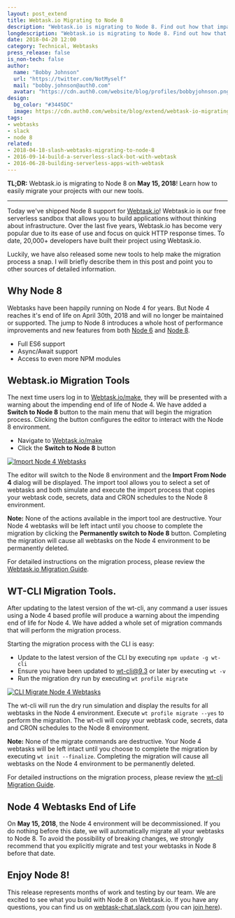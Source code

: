 ```yaml
---
layout: post_extend
title: Webtask.io Migrating to Node 8
description: "Webtask.io is migrating to Node 8. Find out how that impacts your projects and how to prepare."
longdescription: "Webtask.io is migrating to Node 8. Find out how that impacts your projects and how to prepare. Migration tools are available directly in the editor and wt-cli."
date: 2018-04-20 12:00
category: Technical, Webtasks
press_release: false
is_non-tech: false
author:
  name: "Bobby Johnson"
  url: "https://twitter.com/NotMyself"
  mail: "bobby.johnson@auth0.com"
  avatar: "https://cdn.auth0.com/website/blog/profiles/bobbyjohnson.png"
design:
  bg_color: "#3445DC"
  image: https://cdn.auth0.com/website/blog/extend/webtask-io-migrating-to-node-8/logo-webstask.io.png
tags:
- webtasks
- slack
- node 8
related:
- 2018-04-18-slash-webtasks-migrating-to-node-8
- 2016-09-14-build-a-serverless-slack-bot-with-webtask
- 2016-06-28-building-serverless-apps-with-webtask
---
```


**TL;DR:** Webtask.io is migrating to Node 8 on **May 15, 2018**! Learn how to easily migrate your projects with our new tools.

---

Today we've shipped Node 8 support for [Webtask.io](https://webtask.io)! Webtask.io is our free serverless sandbox that allows you to build applications without thinking about infrastructure. Over the last five years, Webtask.io has become very popular due to its ease of use and focus on quick HTTP response times. To date, 20,000+ developers have built their project using Webtask.io.

Luckily, we have also released some new tools to help make the migration process a snap. I will briefly describe them in this post and point you to other sources of detailed information.

## Why Node 8

Webtasks have been happily running on Node 4 for years. But Node 4 reaches it's end of life on April 30th, 2018 and will no longer be maintained or supported. The jump to Node 8 introduces a whole host of performance improvements and new features from both [Node 6](https://nodesource.com/blog/the-10-key-features-in-node-js-v6-lts-boron-after-you-upgrade) and [Node 8](https://nodesource.com/blog/five-fantastic-features-shipping-with-node-js-8-lts-carbon/).

- Full ES6 support
- Async/Await support
- Access to even more NPM modules

## Webtask.io Migration Tools

The next time users log in to [Webtask.io/make](https://webtask.io/make), they will be presented with a warning about the impending end of life of Node 4. We have added a **Switch to Node 8** button to the main menu that will begin the migration process. Clicking the button configures the editor to interact with the Node 8 environment.

- Navigate to [Webtask.io/make](https://webtask.io/make)
- Click the **Switch to Node 8** button

[![Import Node 4 Webtasks](https://cdn.auth0.com/website/blog/extend/webtask-io-migrating-to-node-8/node-8-import.png)](https://cdn.auth0.com/website/blog/extend/webtask-io-migrating-to-node-8/node-8-import.png)

The editor will switch to the Node 8 environment and the **Import From Node 4** dialog will be displayed. The import tool allows you to select a set of webtasks and both simulate and execute the import process that copies your webtask code, secrets, data and CRON schedules to the Node 8 environment.

**Note:** None of the actions available in the import tool are destructive. Your Node 4 webtasks will be left intact until you choose to complete the migration by clicking the **Permanently switch to Node 8** button. Completing the migration will cause all webtasks on the Node 4 environment to be permanently deleted.

For detailed instructions on the migration process, please review the [Webtask.io Migration Guide](https://github.com/auth0/wt-cli/wiki/Node8-webtask.io).


## WT-CLI Migration Tools.

After updating to the latest version of the wt-cli, any command a user issues using a Node 4 based profile will produce a warning about the impending end of life for Node 4. We have added a whole set of migration commands that will perform the migration process.

Starting the migration process with the CLI is easy:

- Update to the latest version of the CLI by executing `npm update -g wt-cli`
- Ensure you have been updated to  wt-cli@9.3 or later by executing `wt -v`
- Run the migration dry run by executing `wt profile migrate`

[![CLI Migrate Node 4 Webtasks](https://cdn.auth0.com/website/blog/extend/webtask-io-migrating-to-node-8/node-8-cli-migrate.png)](https://cdn.auth0.com/website/blog/extend/webtask-io-migrating-to-node-8/node-8-cli-migrate.png)

The wt-cli will run the dry run simulation and display the results for all webtasks in the Node 4 environment. Execute `wt profile migrate --yes` to perform the migration. The wt-cli will copy your webtask code, secrets, data and CRON schedules to the Node 8 environment.

**Note:** None of the migrate commands are destructive. Your Node 4 webtasks will be left intact until you choose to complete the migration by executing `wt init --finalize`. Completing the migration will cause all webtasks on the Node 4 environment to be permanently deleted.

For detailed instructions on the migration process, please review the [wt-cli Migration Guide](https://github.com/auth0/wt-cli/wiki/Node8---wt-cli).

## Node 4 Webtasks End of Life

On **May 15, 2018**, the Node 4 environment will be decommissioned. If you do nothing before this date, we will automatically migrate all your webtasks to Node 8. To avoid the possibility of breaking changes, we strongly recommend that you explicitly migrate and test your webtasks in Node 8 before that date.

## Enjoy Node 8!

This release represents months of work and testing by our team. We are excited to see what you build with Node 8 on Webtask.io. If you have any questions, you can find us on [webtask-chat.slack.com](https://webtask-chat.slack.com) (you can [join here](https://skynet.run.webtask.io/webtask-signup)).
